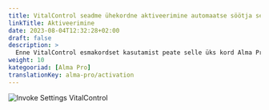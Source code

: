 ```yaml
---
title: VitalControl seadme ühekordne aktiveerimine automaatse söötja seadetes
linkTitle: Aktiveerimine
date: 2023-08-04T12:32:28+02:00
draft: false
description: >
  Enne VitalControl esmakordset kasutamist peate selle üks kord Alma Pro söötja seadetes aktiveerima.
weight: 10
kategooriad: [Alma Pro]
translationKey: alma-pro/activation
---
```


![Invoke Settings VitalControl](../images/open-settings-vitalcontrol.png "Kutsu esile seadete menüü VitalControl")
